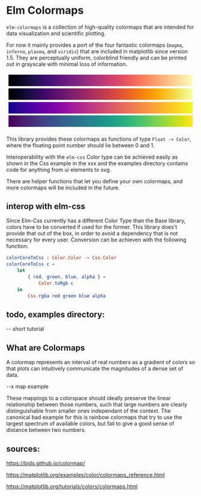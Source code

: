 # Elm Colormaps

`elm-colormaps` is a collection of high-quality colormaps that are intended for data visualization and scientific plotting.

For now it mainly provides a port of the four fantastic colormaps (`magma`, `inferno`, `plasma`, and `viridis`) that are included in matplotlib since version 1.5. They are perceptually uniform, colorblind friendly and can be printed out in grayscale with minimal loss of information.

![alt text](images/matplotlib.png "magma, inferno, plasma, and viridis")

This library provides these colormaps as functions of type `Float -> Color`, where the floating point number should lie between 0 and 1.

Interoperability with the `elm-css` Color type can be achieved easily as shown in the Css example in the xxx and the examples directory contains code for anything from ui elements to svg.

There are helper functions that let you define your own colormaps, and more colormaps will be included in the future.

## interop with elm-css

Since Elm-Css currently has a different Color Type than the Base library, colors have to be converted if used for the former. This library does't provide that out of the box, in order to avoid a dependency that is not necessary for every user. Conversion can be achieven with the following function:

```elm
colorCoreToCss : Color.Color -> Css.Color
colorCoreToCss c =
    let
        { red, green, blue, alpha } =
            Color.toRgb c
    in
        Css.rgba red green blue alpha
```

## todo, examples directory:

-- short tutorial


## What are Colormaps

A colormap represents an interval of real numbers as a gradient of colors so that plots can intuitively communicate the magnitudes of a dense set of data.

--x map example

These mappings to a colorspace should ideally preserve the linear relationship between those numbers, such that large numbers are clearly distinguishable from smaller ones independant of the context. The canonical bad example for this is rainbow colormaps that try to use the largest spectrum of available colors, but fail to give a good sense of distance between two numbers.

## sources:

https://bids.github.io/colormap/

https://matplotlib.org/examples/color/colormaps_reference.html

https://matplotlib.org/tutorials/colors/colormaps.html

